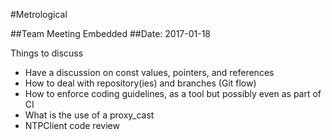 #Metrological

##Team Meeting Embedded
##Date: 2017-01-18 

Things to discuss
  * Have a discussion on const values, pointers, and references
  * How to deal with repository(ies) and branches (Git flow)
  * How to enforce coding guidelines, as a tool but possibly even as part of CI
  * What is the use of a proxy_cast
  * NTPClient code review
